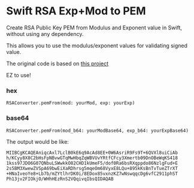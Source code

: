 # Swift RSA Exp+Mod to PEM

Create RSA Public Key PEM from Modulus and Exponent value in Swift, without using any dependency.

This allows you to use the modulus/exponent values for validating signed value.

The original code is based on [this project](https://github.com/tracker1/node-rsa-pem-from-mod-exp)

EZ to use!

### hex
```RSAConverter.pemFrom(mod: yourMod, exp: yourExp)```

### base64
```RSAConverter.pemFrom(mod_b64: yourModBase64, exp_b64: yourExpBase64)```


The output would be like: 
```
MIIBCgKCAQEAniqcAxl7LclB0kE6q9AcAd8EE+0W6AsriR9Fs9T+6QVXl8uiCiAb
h/KCyy8X8C2bHsFpNBvwGTqMwHbqZqWBVUvYRtfCFcy3Xmertb09DnOBeWqKS418
1kss97JDO6G07QNbuLSWwkkO82CHD1kUmeF5/dof0Ra6bsRXqppdo86NzlgFud+E
2s5BM3XwewZVSpA69bwEiXaRDhrsg5mqeOm68VyxE8LQu+895kKsBnTvTueZTrXT
+HNaIveoYe8+Lb7b/mZYtlhrDK0i/8EDox85vxnzKZ7wNswqqcDg6vfC2911phST
Ph13jv2FIOkjO/WHhHEzRnS2VQqivqIbsQIDAQAB
```
